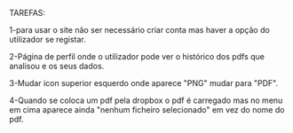 
TAREFAS:

1-para usar o site não ser necessário criar conta mas haver a opção do utilizador se registar.

2-Página de perfil onde o utilizador pode ver o histórico dos pdfs que analisou e os seus dados.

3-Mudar icon superior esquerdo onde aparece "PNG" mudar para "PDF".

4-Quando se coloca um pdf pela dropbox o pdf é carregado mas no menu em cima 
aparece ainda "nenhum ficheiro selecionado" em vez do nome do pdf.